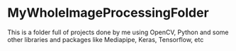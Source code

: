 # MyWholeImageProcessingFolder
This is a folder full of projects done by me using OpenCV, Python and some other libraries and packages like Mediapipe, Keras, Tensorflow, etc
